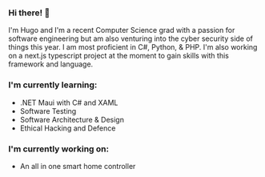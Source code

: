 ### Hi there! 👋

I'm Hugo and I'm a recent Computer Science grad with a passion for software engineering but am also venturing into the cyber security side of things this year. I am most proficient in C#, Python, & PHP. I'm also working on a next.js typescript project at the moment to gain skills with this framework and language.

### I'm currently learning:
- .NET Maui with C# and XAML
- Software Testing
- Software Architecture & Design
- Ethical Hacking and Defence

### I'm currently working on:
- An all in one smart home controller

<!--
**hssantana92/hssantana92** is a ✨ _special_ ✨ repository because its `README.md` (this file) appears on your GitHub profile.

Here are some ideas to get you started:

- 🔭 I’m currently working on ...
- 🌱 I’m currently learning ...
- 👯 I’m looking to collaborate on ...
- 🤔 I’m looking for help with ...
- 💬 Ask me about ...
- 📫 How to reach me: ...
- 😄 Pronouns: ...
- ⚡ Fun fact: ...
-->
